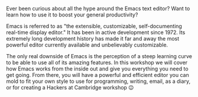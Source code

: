 Ever been curious about all the hype around the Emacs text editor? 
Want to learn how to use it to boost your general productivity? 

Emacs is referred to as "the extensible, customizable, self-documenting real-time display editor." It has been in active development since 1972. Its extremely long development history has made it far and away the most powerful editor currently available and unbelievably customizable.

The only real downside of Emacs is the perception of a steep learning curve to be able to use all of its amazing features. In this workshop we will cover how Emacs works from the inside out and give you everything you need to get going. From there, you will have a powerful and efficient editor you can mold to fit your own style to use for programming, writing, email, as a diary, or for creating a Hackers at Cambridge workshop 😉 